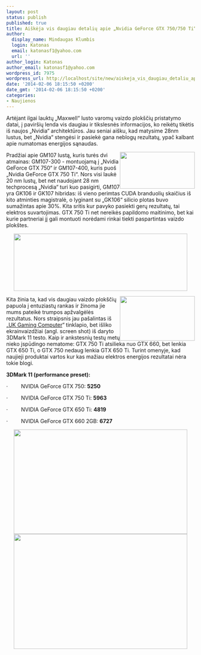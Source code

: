 ```yaml
---
layout: post
status: publish
published: true
title: Aiškėja vis daugiau detalių apie „Nvidia GeForce GTX 750/750 Ti“
author:
  display_name: Mindaugas Klumbis
  login: Katonas
  email: katonasf1@yahoo.com
  url: ''
author_login: Katonas
author_email: katonasf1@yahoo.com
wordpress_id: 7975
wordpress_url: http://localhost/site/new/aiskeja_vis_daugiau_detaliu_apie_nvidia_geforce_gtx_750750_ti__/
date: '2014-02-06 18:15:50 +0200'
date_gmt: '2014-02-06 18:15:50 +0200'
categories:
- Naujienos
---
```

<p>
	Artėjant ilgai lauktų &bdquo;Maxwell&ldquo; lusto varomų vaizdo plok&scaron;čių pristatymo datai, į pavir&scaron;ių lenda vis daugiau ir tikslesnės informacijos, ko reikėtų tikėtis i&scaron; naujos &bdquo;Nvidia&ldquo; architektūros. Jau seniai ai&scaron;ku, kad matysime 28nm lustus, bet &bdquo;Nvidia&ldquo; stengėsi ir pasiekė gana neblogų rezultatų, ypač kalbant apie numatomas energijos sąnaudas.</p>
<p>
	<a href="http://technews.lt/userfiles/GM107-300-and-GM107-400-GPUs.png"><img alt="" src="http://technews.lt/userfiles/GM107-300-and-GM107-400-GPUs.png" style="width: 200px; height: 98px; float: right;" /></a>Pradžiai apie GM107 lustą, kuris turės dvi atmainas: GM107-300 - montuojamą į &bdquo;Nvidia GeForce GTX 750&ldquo; ir GM107-400, kuris puo&scaron; &bdquo;Nvidia GeForce GTX 750 Ti&ldquo;. Nors visi laukė 20 nm lustų, bet net naudojant 28 nm techprocesą &bdquo;Nvidia&ldquo; turi kuo pasigirti, GM107 yra GK106 ir GK107 hibridas: i&scaron; vieno perimtas CUDA branduolių skaičius i&scaron; kito atminties magistralė, o lyginant su &bdquo;GK106&ldquo; silicio plotas buvo sumažintas apie 30%. Kita sritis kur pavyko pasiekti gerų rezultatų, tai elektros suvartojimas. GTX 750 Ti net nereikės papildomo maitinimo, bet kai kurie partneriai jį gali montuoti norėdami rinkai tiekti paspartintas vaizdo plok&scaron;tes.</p>
<p style="text-align: center;">
	<a href="http://technews.lt/userfiles/kepler vs maxwell.JPG"><img alt="" src="http://technews.lt/userfiles/kepler vs maxwell.JPG" style="width: 464px; height: 153px;" /></a></p>
<p>
	<a href="http://technews.lt/userfiles/NVIDIA-GeForce-GTX-750-and-GTX-750-Ti-GPU-z.jpg"><img alt="" src="http://technews.lt/userfiles/NVIDIA-GeForce-GTX-750-and-GTX-750-Ti-GPU-z.jpg" style="width: 200px; height: 119px; float: right;" /></a>Kita žinia ta, kad vis daugiau vaizdo plok&scaron;čių papuola į entuziastų rankas ir žinoma jie mums pateikė trumpos apžvalgėlės rezultatus. Nors straipsnis jau pa&scaron;alintas i&scaron; &bdquo;<u><a href="http://www.ukgamingcomputers.co.uk/nvidia-gtx-750-750-ti-benchmarks-a-51.html">UK Gaming Computer</a></u>&ldquo; tinklapio, bet i&scaron;liko ekrainvaizdžiai (angl. screen shot) i&scaron; daryto 3DMark 11 testo. Kaip ir ankstesnių testų metų nieko įspūdingo nematome: GTX 750 Ti atsilieka nuo GTX 660, bet lenkia GTX 650 Ti, o GTX 750 nedaug lenkia GTX 650 Ti. Turint omenyje, kad naujieji produktai vartos kur kas mažiau elektros energijos rezultatai nėra tokie blogi.</p>
<p>
	<strong>3DMark 11 (performance preset):</strong></p>
<p>
	&middot;&nbsp;&nbsp;&nbsp;&nbsp;&nbsp;&nbsp;&nbsp;&nbsp; NVIDIA GeForce GTX 750:&nbsp;<strong>5250</strong></p>
<p>
	&middot;&nbsp;&nbsp;&nbsp;&nbsp;&nbsp;&nbsp;&nbsp;&nbsp; NVIDIA GeForce GTX 750 Ti:&nbsp;<strong>5963</strong></p>
<p>
	&middot;&nbsp;&nbsp;&nbsp;&nbsp;&nbsp;&nbsp;&nbsp;&nbsp; NVIDIA GeForce GTX 650 Ti:&nbsp;<strong>4819</strong></p>
<p>
	&middot;&nbsp;&nbsp;&nbsp;&nbsp;&nbsp;&nbsp;&nbsp;&nbsp; NVIDIA GeForce GTX 660 2GB:&nbsp;<strong>6727</strong></p>
<p style="text-align: center;">
	<a href="http://technews.lt/userfiles/NVIDIA-GeForce-GTX-750-Ti-3DMark.jpg"><img alt="" src="http://technews.lt/userfiles/NVIDIA-GeForce-GTX-750-Ti-3DMark.jpg" style="width: 464px; height: 279px;" /></a><a href="http://technews.lt/userfiles/NVIDIA-GeForce-GTX-750-3DMark.jpg"><img alt="" src="http://technews.lt/userfiles/NVIDIA-GeForce-GTX-750-3DMark.jpg" style="width: 464px; height: 307px;" /></a></p>

